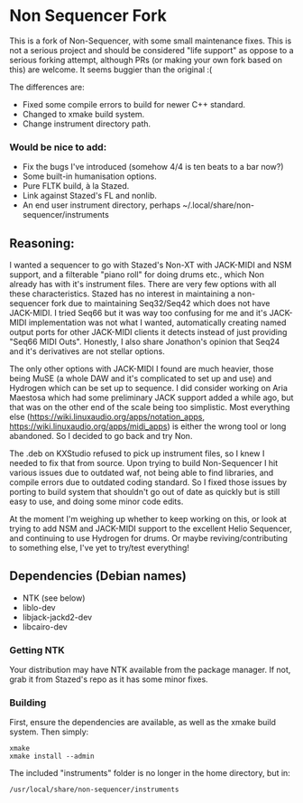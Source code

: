 # Non Sequencer Fork

This is a fork of Non-Sequencer, with some small maintenance fixes. 
This is not a serious project and should be considered "life support" as oppose to a serious forking attempt, although PRs (or making your own fork based on this) are welcome. It seems buggier than the original :(

The differences are:

+ Fixed some compile errors to build for newer C++ standard.
+ Changed to xmake build system.
+ Change instrument directory path.

### Would be nice to add:
+ Fix the bugs I've introduced (somehow 4/4 is ten beats to a bar now?)
+ Some built-in humanisation options.
+ Pure FLTK build, à la Stazed.
+ Link against Stazed's FL and nonlib.
+ An end user instrument directory, perhaps ~/.local/share/non-sequencer/instruments

## Reasoning:

I wanted a sequencer to go with Stazed's Non-XT with JACK-MIDI and NSM support, and a filterable "piano roll" for doing drums etc., which Non already has with it's instrument files. There are very few options with all these characteristics. Stazed has no interest in maintaining a non-sequencer fork due to maintaining Seq32/Seq42 which does not have JACK-MIDI. I tried Seq66 but it was way too confusing for me and it's JACK-MIDI implementation was not what I wanted, automatically creating named output ports for other JACK-MIDI clients it detects instead of just providing "Seq66 MIDI Outs". Honestly, I also share Jonathon's opinion that Seq24 and it's derivatives are not stellar options.

The only other options with JACK-MIDI I found are much heavier, those being MuSE (a whole DAW and it's complicated to set up and use) and Hydrogen which can be set up to sequence. I did consider working on Aria Maestosa which had some preliminary JACK support added a while ago, but that was on the other end of the scale being too simplistic. Most everything else (https://wiki.linuxaudio.org/apps/notation_apps, https://wiki.linuxaudio.org/apps/midi_apps) is either the wrong tool or long abandoned. So I decided to go back and try Non.

The .deb on KXStudio refused to pick up instrument files, so I knew I needed to fix that from source. Upon trying to build Non-Sequencer I hit various issues due to outdated waf, not being able to find libraries, and compile errors due to outdated coding standard. So I fixed those issues by porting to build system that shouldn't go out of date as quickly but is still easy to use, and doing some minor code edits.

At the moment I'm weighing up whether to keep working on this, or look at trying to add NSM and JACK-MIDI support to the excellent Helio Sequencer, and continuing to use Hydrogen for drums. Or maybe reviving/contributing to something else, I've yet to try/test everything!

## Dependencies (Debian names)
+ NTK (see below)
+ liblo-dev
+ libjack-jackd2-dev
+ libcairo-dev

### Getting NTK
Your distribution may have NTK available from the package manager. 
If not, grab it from Stazed's repo as it has some minor fixes.

### Building
First, ensure the dependencies are available, as well as the xmake build system.
Then simply:

```
xmake
xmake install --admin
```

The included "instruments" folder is no longer in the home directory, but in:
```
/usr/local/share/non-sequencer/instruments
```
